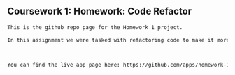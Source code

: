 ## Coursework 1: Homework: Code Refactor

```markdown
This is the github repo page for the Homework 1 project.

In this assignment we were tasked with refactoring code to make it more accessible.



You can find the live app page here: https://github.com/apps/homework-1-refactor
